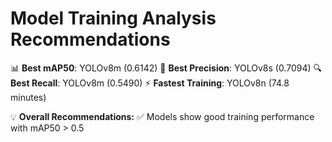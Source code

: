 # Model Training Analysis Recommendations

📊 **Best mAP50**: YOLOv8m (0.6142)
🎯 **Best Precision**: YOLOv8s (0.7094)
🔍 **Best Recall**: YOLOv8m (0.5490)
⚡ **Fastest Training**: YOLOv8n (74.8 minutes)

💡 **Overall Recommendations:**
✅ Models show good training performance with mAP50 > 0.5
